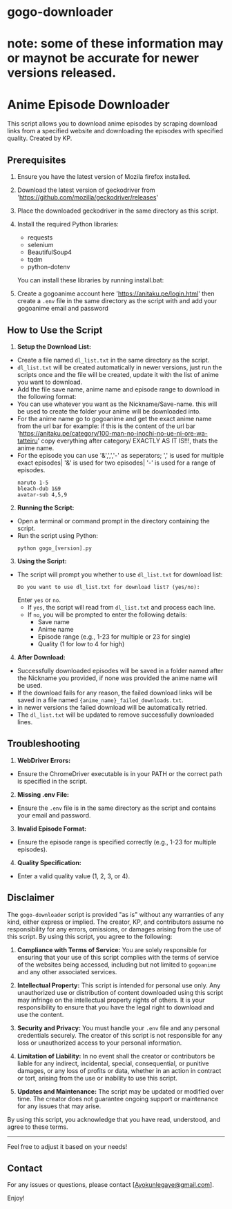 # gogo-downloader
# note: some of these information may or maynot be accurate for newer versions released.
Anime Episode Downloader
========================

This script allows you to download anime episodes by scraping download links from a specified website and downloading the episodes with specified quality. Created by KP.

Prerequisites
-------------
1. Ensure you have the latest version of Mozila firefox installed.
2. Download the latest version of geckodriver from 'https://github.com/mozilla/geckodriver/releases'
3. Place the downloaded geckodriver in the same directory as this script.
4. Install the required Python libraries:
   - requests
   - selenium
   - BeautifulSoup4
   - tqdm
   - python-dotenv

   You can install these libraries by running install.bat:


5. Create a gogoanime account here 'https://anitaku.pe/login.html' then create a `.env` file in the same directory as the script with and add your gogoanime email and password


How to Use the Script
---------------------
1. **Setup the Download List:**
- Create a file named `dl_list.txt` in the same directory as the script.
- `dl_list.txt` will be created automatically in newer versions, just run the scripts once and the file will be created, update it with the list of anime you want to download.
- Add the file save name, anime name and episode range to download in the following format:
- You can use whatever you want as the Nickname/Save-name. this will be used to create the folder your anime will be downloaded into.
- For the anime name go to gogoanime and get the exact anime name from the url bar for example: if this is the content of the url bar 'https://anitaku.pe/category/100-man-no-inochi-no-ue-ni-ore-wa-tatteiru' copy everything after category/ EXACTLY AS IT IS!!!, thats the anime name.
- For the episode you can use '&',',','-' as seperators; ',' is used for multiple exact episodes| '&' is used for two episodes| '-' is used for a range of episodes.
  ```
  naruto 1-5
  bleach-dub 1&9
  avatar-sub 4,5,9
  ```

2. **Running the Script:**
- Open a terminal or command prompt in the directory containing the script.
- Run the script using Python:
  ```
  python gogo_[version].py
  ```

3. **Using the Script:**
- The script will prompt you whether to use `dl_list.txt` for download list:
  ```
  Do you want to use dl_list.txt for download list? (yes/no):
  ```
  Enter `yes` or `no`.
  - If `yes`, the script will read from `dl_list.txt` and process each line.
  - If `no`, you will be prompted to enter the following details:
    - Save name
    - Anime name
    - Episode range (e.g., 1-23 for multiple or 23 for single)
    - Quality (1 for low to 4 for high)

4. **After Download:**
- Successfully downloaded episodes will be saved in a folder named after the Nickname you provided, if none was provided the anime name will be used.
- If the download fails for any reason, the failed download links will be saved in a file named `{anime_name}_failed_downloads.txt`.
- in newer versions the failed download will be automatically retried.
- The `dl_list.txt` will be updated to remove successfully downloaded lines.

Troubleshooting
---------------
1. **WebDriver Errors:**
- Ensure the ChromeDriver executable is in your PATH or the correct path is specified in the script.

2. **Missing .env File:**
- Ensure the `.env` file is in the same directory as the script and contains your email and password.

3. **Invalid Episode Format:**
- Ensure the episode range is specified correctly (e.g., 1-23 for multiple episodes).

4. **Quality Specification:**
- Enter a valid quality value (1, 2, 3, or 4).

Disclaimer
-------
The `gogo-downloader` script is provided "as is" without any warranties of any kind, either express or implied. The creator, KP, and contributors assume no responsibility for any errors, omissions, or damages arising from the use of this script. By using this script, you agree to the following:

1. **Compliance with Terms of Service:** You are solely responsible for ensuring that your use of this script complies with the terms of service of the websites being accessed, including but not limited to `gogoanime` and any other associated services.

2. **Intellectual Property:** This script is intended for personal use only. Any unauthorized use or distribution of content downloaded using this script may infringe on the intellectual property rights of others. It is your responsibility to ensure that you have the legal right to download and use the content.

3. **Security and Privacy:** You must handle your `.env` file and any personal credentials securely. The creator of this script is not responsible for any loss or unauthorized access to your personal information.

4. **Limitation of Liability:** In no event shall the creator or contributors be liable for any indirect, incidental, special, consequential, or punitive damages, or any loss of profits or data, whether in an action in contract or tort, arising from the use or inability to use this script.

5. **Updates and Maintenance:** The script may be updated or modified over time. The creator does not guarantee ongoing support or maintenance for any issues that may arise.

By using this script, you acknowledge that you have read, understood, and agree to these terms.

---

Feel free to adjust it based on your needs!

Contact
-------
For any issues or questions, please contact [Ayokunlegaye@gmail.com].

Enjoy!